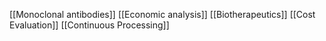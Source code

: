 [[Monoclonal antibodies]]
[[Economic analysis]]
[[Biotherapeutics]]
[[Cost Evaluation]]
[[Continuous Processing]]
